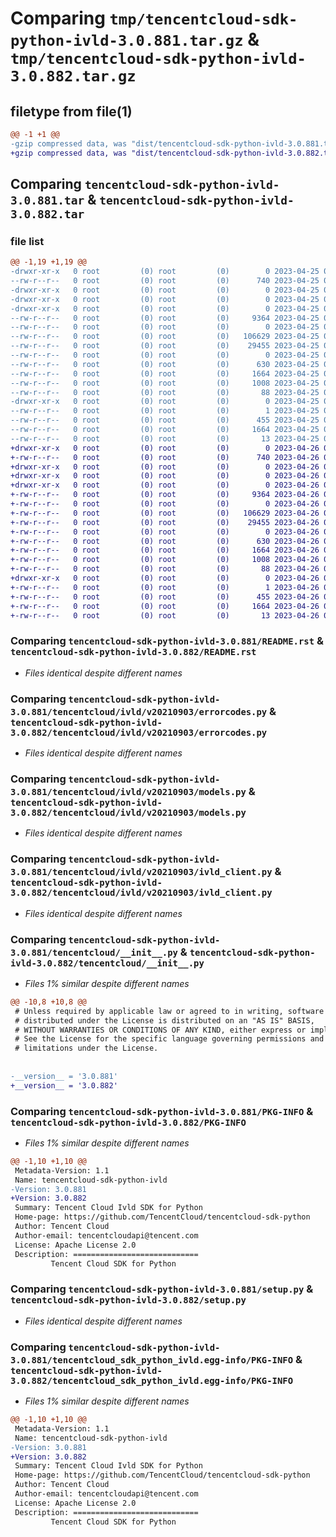 # Comparing `tmp/tencentcloud-sdk-python-ivld-3.0.881.tar.gz` & `tmp/tencentcloud-sdk-python-ivld-3.0.882.tar.gz`

## filetype from file(1)

```diff
@@ -1 +1 @@
-gzip compressed data, was "dist/tencentcloud-sdk-python-ivld-3.0.881.tar", last modified: Tue Apr 25 00:43:47 2023, max compression
+gzip compressed data, was "dist/tencentcloud-sdk-python-ivld-3.0.882.tar", last modified: Wed Apr 26 03:37:03 2023, max compression
```

## Comparing `tencentcloud-sdk-python-ivld-3.0.881.tar` & `tencentcloud-sdk-python-ivld-3.0.882.tar`

### file list

```diff
@@ -1,19 +1,19 @@
-drwxr-xr-x   0 root         (0) root         (0)        0 2023-04-25 00:43:47.000000 tencentcloud-sdk-python-ivld-3.0.881/
--rw-r--r--   0 root         (0) root         (0)      740 2023-04-25 00:43:47.000000 tencentcloud-sdk-python-ivld-3.0.881/README.rst
-drwxr-xr-x   0 root         (0) root         (0)        0 2023-04-25 00:43:47.000000 tencentcloud-sdk-python-ivld-3.0.881/tencentcloud/
-drwxr-xr-x   0 root         (0) root         (0)        0 2023-04-25 00:43:47.000000 tencentcloud-sdk-python-ivld-3.0.881/tencentcloud/ivld/
-drwxr-xr-x   0 root         (0) root         (0)        0 2023-04-25 00:43:47.000000 tencentcloud-sdk-python-ivld-3.0.881/tencentcloud/ivld/v20210903/
--rw-r--r--   0 root         (0) root         (0)     9364 2023-04-25 00:43:47.000000 tencentcloud-sdk-python-ivld-3.0.881/tencentcloud/ivld/v20210903/errorcodes.py
--rw-r--r--   0 root         (0) root         (0)        0 2023-04-25 00:43:47.000000 tencentcloud-sdk-python-ivld-3.0.881/tencentcloud/ivld/v20210903/__init__.py
--rw-r--r--   0 root         (0) root         (0)   106629 2023-04-25 00:43:47.000000 tencentcloud-sdk-python-ivld-3.0.881/tencentcloud/ivld/v20210903/models.py
--rw-r--r--   0 root         (0) root         (0)    29455 2023-04-25 00:43:47.000000 tencentcloud-sdk-python-ivld-3.0.881/tencentcloud/ivld/v20210903/ivld_client.py
--rw-r--r--   0 root         (0) root         (0)        0 2023-04-25 00:43:47.000000 tencentcloud-sdk-python-ivld-3.0.881/tencentcloud/ivld/__init__.py
--rw-r--r--   0 root         (0) root         (0)      630 2023-04-25 00:43:47.000000 tencentcloud-sdk-python-ivld-3.0.881/tencentcloud/__init__.py
--rw-r--r--   0 root         (0) root         (0)     1664 2023-04-25 00:43:47.000000 tencentcloud-sdk-python-ivld-3.0.881/PKG-INFO
--rw-r--r--   0 root         (0) root         (0)     1008 2023-04-25 00:43:47.000000 tencentcloud-sdk-python-ivld-3.0.881/setup.py
--rw-r--r--   0 root         (0) root         (0)       88 2023-04-25 00:43:47.000000 tencentcloud-sdk-python-ivld-3.0.881/setup.cfg
-drwxr-xr-x   0 root         (0) root         (0)        0 2023-04-25 00:43:47.000000 tencentcloud-sdk-python-ivld-3.0.881/tencentcloud_sdk_python_ivld.egg-info/
--rw-r--r--   0 root         (0) root         (0)        1 2023-04-25 00:43:47.000000 tencentcloud-sdk-python-ivld-3.0.881/tencentcloud_sdk_python_ivld.egg-info/dependency_links.txt
--rw-r--r--   0 root         (0) root         (0)      455 2023-04-25 00:43:47.000000 tencentcloud-sdk-python-ivld-3.0.881/tencentcloud_sdk_python_ivld.egg-info/SOURCES.txt
--rw-r--r--   0 root         (0) root         (0)     1664 2023-04-25 00:43:47.000000 tencentcloud-sdk-python-ivld-3.0.881/tencentcloud_sdk_python_ivld.egg-info/PKG-INFO
--rw-r--r--   0 root         (0) root         (0)       13 2023-04-25 00:43:47.000000 tencentcloud-sdk-python-ivld-3.0.881/tencentcloud_sdk_python_ivld.egg-info/top_level.txt
+drwxr-xr-x   0 root         (0) root         (0)        0 2023-04-26 03:37:03.000000 tencentcloud-sdk-python-ivld-3.0.882/
+-rw-r--r--   0 root         (0) root         (0)      740 2023-04-26 03:37:03.000000 tencentcloud-sdk-python-ivld-3.0.882/README.rst
+drwxr-xr-x   0 root         (0) root         (0)        0 2023-04-26 03:37:03.000000 tencentcloud-sdk-python-ivld-3.0.882/tencentcloud/
+drwxr-xr-x   0 root         (0) root         (0)        0 2023-04-26 03:37:03.000000 tencentcloud-sdk-python-ivld-3.0.882/tencentcloud/ivld/
+drwxr-xr-x   0 root         (0) root         (0)        0 2023-04-26 03:37:03.000000 tencentcloud-sdk-python-ivld-3.0.882/tencentcloud/ivld/v20210903/
+-rw-r--r--   0 root         (0) root         (0)     9364 2023-04-26 03:37:03.000000 tencentcloud-sdk-python-ivld-3.0.882/tencentcloud/ivld/v20210903/errorcodes.py
+-rw-r--r--   0 root         (0) root         (0)        0 2023-04-26 03:37:03.000000 tencentcloud-sdk-python-ivld-3.0.882/tencentcloud/ivld/v20210903/__init__.py
+-rw-r--r--   0 root         (0) root         (0)   106629 2023-04-26 03:37:03.000000 tencentcloud-sdk-python-ivld-3.0.882/tencentcloud/ivld/v20210903/models.py
+-rw-r--r--   0 root         (0) root         (0)    29455 2023-04-26 03:37:03.000000 tencentcloud-sdk-python-ivld-3.0.882/tencentcloud/ivld/v20210903/ivld_client.py
+-rw-r--r--   0 root         (0) root         (0)        0 2023-04-26 03:37:03.000000 tencentcloud-sdk-python-ivld-3.0.882/tencentcloud/ivld/__init__.py
+-rw-r--r--   0 root         (0) root         (0)      630 2023-04-26 03:37:03.000000 tencentcloud-sdk-python-ivld-3.0.882/tencentcloud/__init__.py
+-rw-r--r--   0 root         (0) root         (0)     1664 2023-04-26 03:37:03.000000 tencentcloud-sdk-python-ivld-3.0.882/PKG-INFO
+-rw-r--r--   0 root         (0) root         (0)     1008 2023-04-26 03:37:03.000000 tencentcloud-sdk-python-ivld-3.0.882/setup.py
+-rw-r--r--   0 root         (0) root         (0)       88 2023-04-26 03:37:03.000000 tencentcloud-sdk-python-ivld-3.0.882/setup.cfg
+drwxr-xr-x   0 root         (0) root         (0)        0 2023-04-26 03:37:03.000000 tencentcloud-sdk-python-ivld-3.0.882/tencentcloud_sdk_python_ivld.egg-info/
+-rw-r--r--   0 root         (0) root         (0)        1 2023-04-26 03:37:03.000000 tencentcloud-sdk-python-ivld-3.0.882/tencentcloud_sdk_python_ivld.egg-info/dependency_links.txt
+-rw-r--r--   0 root         (0) root         (0)      455 2023-04-26 03:37:03.000000 tencentcloud-sdk-python-ivld-3.0.882/tencentcloud_sdk_python_ivld.egg-info/SOURCES.txt
+-rw-r--r--   0 root         (0) root         (0)     1664 2023-04-26 03:37:03.000000 tencentcloud-sdk-python-ivld-3.0.882/tencentcloud_sdk_python_ivld.egg-info/PKG-INFO
+-rw-r--r--   0 root         (0) root         (0)       13 2023-04-26 03:37:03.000000 tencentcloud-sdk-python-ivld-3.0.882/tencentcloud_sdk_python_ivld.egg-info/top_level.txt
```

### Comparing `tencentcloud-sdk-python-ivld-3.0.881/README.rst` & `tencentcloud-sdk-python-ivld-3.0.882/README.rst`

 * *Files identical despite different names*

### Comparing `tencentcloud-sdk-python-ivld-3.0.881/tencentcloud/ivld/v20210903/errorcodes.py` & `tencentcloud-sdk-python-ivld-3.0.882/tencentcloud/ivld/v20210903/errorcodes.py`

 * *Files identical despite different names*

### Comparing `tencentcloud-sdk-python-ivld-3.0.881/tencentcloud/ivld/v20210903/models.py` & `tencentcloud-sdk-python-ivld-3.0.882/tencentcloud/ivld/v20210903/models.py`

 * *Files identical despite different names*

### Comparing `tencentcloud-sdk-python-ivld-3.0.881/tencentcloud/ivld/v20210903/ivld_client.py` & `tencentcloud-sdk-python-ivld-3.0.882/tencentcloud/ivld/v20210903/ivld_client.py`

 * *Files identical despite different names*

### Comparing `tencentcloud-sdk-python-ivld-3.0.881/tencentcloud/__init__.py` & `tencentcloud-sdk-python-ivld-3.0.882/tencentcloud/__init__.py`

 * *Files 1% similar despite different names*

```diff
@@ -10,8 +10,8 @@
 # Unless required by applicable law or agreed to in writing, software
 # distributed under the License is distributed on an "AS IS" BASIS,
 # WITHOUT WARRANTIES OR CONDITIONS OF ANY KIND, either express or implied.
 # See the License for the specific language governing permissions and
 # limitations under the License.
 
 
-__version__ = '3.0.881'
+__version__ = '3.0.882'
```

### Comparing `tencentcloud-sdk-python-ivld-3.0.881/PKG-INFO` & `tencentcloud-sdk-python-ivld-3.0.882/PKG-INFO`

 * *Files 1% similar despite different names*

```diff
@@ -1,10 +1,10 @@
 Metadata-Version: 1.1
 Name: tencentcloud-sdk-python-ivld
-Version: 3.0.881
+Version: 3.0.882
 Summary: Tencent Cloud Ivld SDK for Python
 Home-page: https://github.com/TencentCloud/tencentcloud-sdk-python
 Author: Tencent Cloud
 Author-email: tencentcloudapi@tencent.com
 License: Apache License 2.0
 Description: ============================
         Tencent Cloud SDK for Python
```

### Comparing `tencentcloud-sdk-python-ivld-3.0.881/setup.py` & `tencentcloud-sdk-python-ivld-3.0.882/setup.py`

 * *Files identical despite different names*

### Comparing `tencentcloud-sdk-python-ivld-3.0.881/tencentcloud_sdk_python_ivld.egg-info/PKG-INFO` & `tencentcloud-sdk-python-ivld-3.0.882/tencentcloud_sdk_python_ivld.egg-info/PKG-INFO`

 * *Files 1% similar despite different names*

```diff
@@ -1,10 +1,10 @@
 Metadata-Version: 1.1
 Name: tencentcloud-sdk-python-ivld
-Version: 3.0.881
+Version: 3.0.882
 Summary: Tencent Cloud Ivld SDK for Python
 Home-page: https://github.com/TencentCloud/tencentcloud-sdk-python
 Author: Tencent Cloud
 Author-email: tencentcloudapi@tencent.com
 License: Apache License 2.0
 Description: ============================
         Tencent Cloud SDK for Python
```

